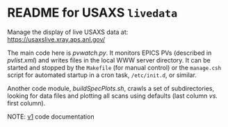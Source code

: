 # README for USAXS `livedata`

Manage the display of live USAXS data at: https://usaxslive.xray.aps.anl.gov/

The main code here is *pvwatch.py*.  It monitors EPICS PVs
(described in *pvlist.xml*) and writes files in the local
WWW server directory.  It can be started and stopped by
the `Makefile` (for manual control) or the `manage.csh` script
for automated startup in a cron task, `/etc/init.d`, or similar.

Another code module, *buildSpecPlots.sh*, crawls a set of
subdirectories, looking for data files and plotting
all scans using defaults (last column *vs.* first column).

NOTE: [v1](archive/docs/index.md) code documentation
